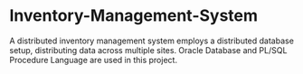 # Inventory-Management-System
A distributed inventory management system employs a distributed database setup, distributing data across multiple sites. Oracle Database and PL/SQL Procedure Language are used in this project.
